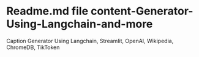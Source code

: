 # Readme.md file content-Generator-Using-Langchain-and-more
Caption Generator Using Langchain, Streamlit, OpenAI, Wikipedia, ChromeDB, TikToken
